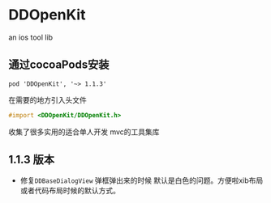 # DDOpenKit
an ios tool lib

## 通过cocoaPods安装

```shell
pod 'DDOpenKit', '~> 1.1.3'
```

在需要的地方引入头文件

```objective-c
#import <DDOpenKit/DDOpenKit.h>
```



 收集了很多实用的适合单人开发 mvc的工具集库

## 1.1.3 版本

- 修复``DDBaseDialogView`` 弹框弹出来的时候 默认是白色的问题。方便啦xib布局或者代码布局时候的默认方式。





